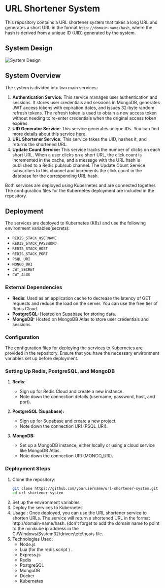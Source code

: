 # URL Shortener System

This repository contains a URL shortener system that takes a long URL and generates a short URL in the format `http://domain-name/hash`, where the hash is derived from a unique ID (UID) generated by the system.

## System Design

![System Design](design.png)

## System Overview

The system is divided into two main services:

1. **Authentication Service:** This service manages user authentication and sessions. It stores user credentials and sessions in MongoDB, generates JWT access tokens with expiration dates, and issues 32-byte random refresh tokens. The refresh token is used to obtain a new access token without needing to re-enter credentials when the original access token expires.
2. **UID Generator Service:** This service generates unique IDs. You can find more details about this service [here](https://github.com/Chiheb-Ellefi/Unique_ID_Generator).
3. **URL Shortener Service:** This service takes the UID, hashes it, and returns the shortened URL.
4. **Update Count Service:** This service tracks the number of clicks on each short URL. When a user clicks on a short URL, the click count is incremented in the cache, and a message with the URL hash is published to a Redis pub/sub channel. The Update Count Service subscribes to this channel and increments the click count in the database for the corresponding URL hash.

Both services are deployed using Kubernetes and are connected together. The configuration files for the Kubernetes deployment are included in the repository.

## Deployment

The services are deployed to Kubernetes (K8s) and use the following environment variables(secrets):

- `REDIS_STACK_USERNAME`
- `REDIS_STACK_PASSWORD`
- `REDIS_STACK_HOST`
- `REDIS_STACK_PORT`
- `PSQL_URI`
- `MONGO_URI`
- `JWT_SECRET`
- `JWT_ALGO`

### External Dependencies

- **Redis:** Used as an application cache to decrease the latency of GET requests and reduce the load on the server. You can use the free tier of Redis Cloud.
- **PostgreSQL:** Hosted on Supabase for storing data.
- **MongoDB:** Hosted on MongoDB Atlas to store user credentials and sessions.

### Configuration

The configuration files for deploying the services to Kubernetes are provided in the repository. Ensure that you have the necessary environment variables set up before deployment.

### Setting Up Redis, PostgreSQL, and MongoDB

1. **Redis:** 
   - Sign up for Redis Cloud and create a new instance.
   - Note down the connection details (username, password, host, and port).

2. **PostgreSQL (Supabase):**
   - Sign up for Supabase and create a new project.
   - Note down the connection URI (PSQL_URI).
3. **MongoDB:**
   - Set up a MongoDB instance, either locally or using a cloud service like MongoDB Atlas.
   - Note down the connection URI (MONGO_URI).

### Deployment Steps

1. Clone the repository:
   ```sh
   git clone https://github.com/yourusername/url-shortener-system.git
   cd url-shortener-system
2. Set up the environment variables
3. Deploy the services to Kubernetes
4. Usage :
   Once deployed, you can use the URL shortener service to shorten URLs. The service will return a shortened URL in the format http://domain-name/hash. (don't forget to add the domain name to point to the minikube ip address in the C:\Windows\System32\drivers\etc\hosts file.
5. Technologies Used:
   - Node.js
   - Lua (for the redis script ) .
   - Express.js
   - Redis
   - PostgreSQL
   - MongoDB
   - Docker
   - Kubernetes


